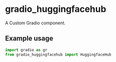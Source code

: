 
# gradio_huggingfacehub
A Custom Gradio component.

## Example usage

```python
import gradio as gr
from gradio_huggingfacehub import HuggingfaceHub
```
